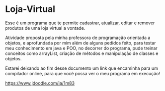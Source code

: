 # Loja-Virtual
  Esse é um programa que te permite cadastrar, atualizar, editar e remover produtos de uma loja virtual a vontade.

  Atividade proposta pela minha professora de programação orientada a objetos, e aprofundada por mim além de alguns pedidos feito, para testar meu conhecimento em java e POO, no decorrer do programa, pude treinar conceitos como arrayList, criação de métodos e manipulação de classes e objetos.

  Estarei deixando ao fim desse documento um link que encaminha para um compilador online, para que você possa ver o meu programa em execução!

  https://www.jdoodle.com/ia/1m83
